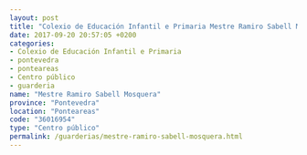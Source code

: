 ```yaml
---
layout: post
title: "Colexio de Educación Infantil e Primaria Mestre Ramiro Sabell Mosquera"
date: 2017-09-20 20:57:05 +0200
categories:
- Colexio de Educación Infantil e Primaria
- pontevedra
- ponteareas
- Centro público
- guarderia
name: "Mestre Ramiro Sabell Mosquera"
province: "Pontevedra"
location: "Ponteareas"
code: "36016954"
type: "Centro público"
permalink: /guarderias/mestre-ramiro-sabell-mosquera.html
---
```

